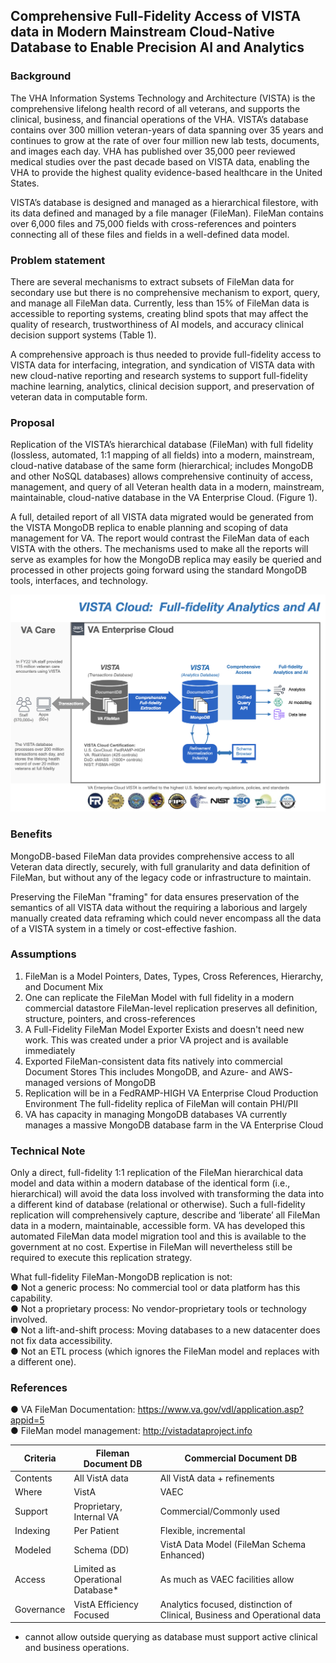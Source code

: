 
## Comprehensive Full-Fidelity Access of VISTA data in Modern Mainstream Cloud-Native Database to Enable Precision AI and Analytics


### Background

The VHA Information Systems Technology and Architecture (VISTA) is the comprehensive lifelong health record of all veterans, and supports the clinical, business, and financial operations of the VHA. VISTA’s database contains over  300 million veteran-years of data spanning over 35 years and continues to grow at the rate of over four million new lab tests, documents, and images each day. VHA has published over 35,000 peer reviewed medical studies over the past decade based on VISTA data, enabling the VHA to provide the highest quality evidence-based healthcare in the United States.

VISTA’s database is designed and managed as a hierarchical filestore, with its data defined and managed by a file manager (FileMan). FileMan contains over 6,000 files and 75,000 fields with cross-references and pointers connecting all of these files and fields in a well-defined data model.

### Problem statement

There are several mechanisms to extract subsets of FileMan data for secondary use but there is no comprehensive mechanism to export, query, and manage all FileMan data.  Currently, less than 15% of FileMan data is accessible to reporting systems, creating blind spots that may affect the quality of research, trustworthiness of AI models, and accuracy clinical decision support systems (Table 1).

A comprehensive approach is thus needed to provide full-fidelity access to VISTA data for interfacing, integration, and syndication of VISTA data with new cloud-native reporting and research systems to support full-fidelity machine learning, analytics, clinical decision support, and preservation of veteran data in computable form.


### Proposal

Replication of the VISTA’s hierarchical database (FileMan) with full fidelity (lossless, automated, 1:1 mapping of all fields) into a modern, mainstream, cloud-native database of the same form (hierarchical; includes MongoDB and other NoSQL databases)  allows comprehensive continuity of access, management, and query  of all Veteran health data in a modern, mainstream, maintainable, cloud-native database in the VA Enterprise Cloud. (Figure 1). 

A full, detailed report of all VISTA data migrated would be generated from the VISTA MongoDB replica to enable planning and scoping of data management for VA.  The report would contrast the FileMan data of each VISTA with the others.  The mechanisms used to make all the reports will serve as examples for how the MongoDB replica may easily be queried and processed in other projects going forward using the standard MongoDB tools, interfaces, and technology.

![cloud analytics overview](img/cloudvista-precision-AI.png)


### Benefits

MongoDB-based FileMan data provides comprehensive access to all Veteran data directly, securely, with full granularity and data definition of FileMan, but without any of the legacy code or infrastructure to maintain. 

Preserving the FileMan "framing" for data ensures preservation of the semantics of all VISTA data without the requiring a laborious and largely manually created data reframing which could never encompass all the data of a VISTA system in a timely or cost-effective fashion.


### Assumptions

1. FileMan is a Model
Pointers, Dates, Types, Cross References, Hierarchy, and Document Mix
2. One can replicate the FileMan Model with full fidelity in a modern commercial datastore 
FileMan-level replication preserves all definition, structure, pointers, and cross-references
3. A Full-Fidelity FileMan Model Exporter Exists and doesn't need new work. 
This was created under a prior VA project and is available immediately 
4. Exported FileMan-consistent data fits natively into commercial Document Stores 
This includes MongoDB, and Azure- and AWS- managed versions of MongoDB
5. Replication will be in a FedRAMP-HIGH VA Enterprise Cloud Production Environment 
The full-fidelity replica of FileMan will contain PHI/PII
6.  VA has capacity in managing MongoDB databases
VA currently manages a massive MongoDB database farm in the VA Enterprise Cloud


### Technical Note

Only a direct, full-fidelity 1:1 replication of the FileMan hierarchical data model and data within a modern database of the identical form (i.e., hierarchical) will avoid the data loss involved with transforming the data into a different kind of database (relational or otherwise). Such a full-fidelity replication will comprehensively capture, describe and ‘liberate’ all FileMan data in a modern, maintainable, accessible form. VA has developed this automated  FileMan data model migration tool  and this is available to the government at no cost. Expertise in FileMan will nevertheless still be required to execute this replication strategy.

What full-fidelity FileMan-MongoDB replication is not:  
●	Not a generic process: No commercial tool or data platform has this capability.  
●	Not a proprietary process: No vendor-proprietary tools or technology involved.  
●	Not a  lift-and-shift process: Moving databases to a new datacenter does not fix data accessibility.  
●	Not an  ETL process (which ignores the FileMan model and replaces with a different one).  


### References

●	VA FileMan Documentation:  https://www.va.gov/vdl/application.asp?appid=5  
●	FileMan model management: http://vistadataproject.info




Criteria | Fileman Document DB | Commercial Document DB
--- | --- | ---
Contents | All VistA data | All VistA data + refinements
Where | VistA | VAEC 
Support | Proprietary, Internal VA | Commercial/Commonly used
Indexing | Per Patient | Flexible, incremental
Modeled | Schema (DD) | VistA Data Model (FileMan Schema Enhanced)
Access | Limited as Operational Database* | As much as VAEC facilities allow
Governance | VistA Efficiency Focused | Analytics focused, distinction of Clinical, Business and Operational data

* cannot allow outside querying as database must support active clinical and business operations.
